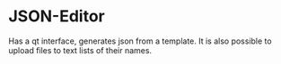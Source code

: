 # JSON-Editor
Has a qt interface, generates json from a template. It is also possible to upload files to text lists of their names. 
